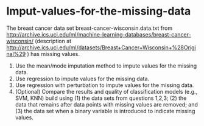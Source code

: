# Imput-values-for-the-missing-data
The breast cancer data set breast-cancer-wisconsin.data.txt from 
http://archive.ics.uci.edu/ml/machine-learning-databases/breast-cancer-wisconsin/ 
(description at http://archive.ics.uci.edu/ml/datasets/Breast+Cancer+Wisconsin+%28Original%29 ) has missing values.
1. Use the mean/mode imputation method to impute values for the missing data.
2. Use regression to impute values for the missing data.
3. Use regression with perturbation to impute values for the missing data.
4. (Optional) Compare the results and quality of classification models (e.g., SVM, KNN) build using
(1) the data sets from questions 1,2,3;
(2) the data that remains after data points with missing values are removed; and (3) 
the data set when a binary variable is introduced to indicate missing values.
